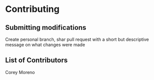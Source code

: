 
# Contributing

## Submitting modifications

Create personal branch, shar pull request with a short but descriptive message on what changes were made


## List of Contributors

Corey Moreno
